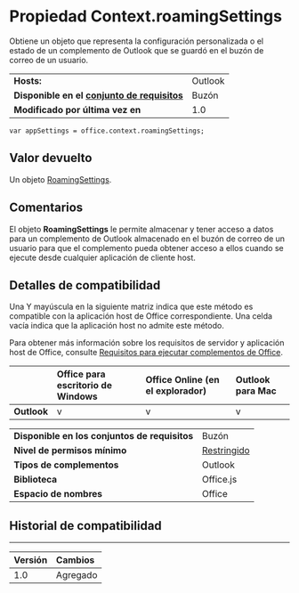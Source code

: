 
# <a name="context.roamingsettings-property"></a>Propiedad Context.roamingSettings
Obtiene un objeto que representa la configuración personalizada o el estado de un complemento de Outlook que se guardó en el buzón de correo de un usuario.

|||
|:-----|:-----|
|**Hosts:**|Outlook|
|**Disponible en el [conjunto de requisitos](../../docs/overview/specify-office-hosts-and-api-requirements.md)**|Buzón|
|**Modificado por última vez en**|1.0|

```
var appSettings = office.context.roamingSettings;
```


## <a name="return-value"></a>Valor devuelto

Un objeto [RoamingSettings](http://msdn.microsoft.com/library/cf21bb08-7274-4ad6-ae9e-b2c12f92abc9%28Office.15%29.aspx).


## <a name="remarks"></a>Comentarios

El objeto **RoamingSettings** le permite almacenar y tener acceso a datos para un complemento de Outlook almacenado en el buzón de correo de un usuario para que el complemento pueda obtener acceso a ellos cuando se ejecute desde cualquier aplicación de cliente host.


## <a name="support-details"></a>Detalles de compatibilidad


Una Y mayúscula en la siguiente matriz indica que este método es compatible con la aplicación host de Office correspondiente. Una celda vacía indica que la aplicación host no admite este método.

Para obtener más información sobre los requisitos de servidor y aplicación host de Office, consulte [Requisitos para ejecutar complementos de Office](../../docs/overview/requirements-for-running-office-add-ins.md).


||**Office para escritorio de Windows**|**Office Online (en el explorador)**|**Outlook para Mac**|
|:-----|:-----|:-----|:-----|
|**Outlook**|v|v|v|

|||
|:-----|:-----|
|**Disponible en los conjuntos de requisitos**|Buzón|
|**Nivel de permisos mínimo**|[Restringido](../../docs/develop/requesting-permissions-for-api-use-in-content-and-task-pane-add-ins.md)|
|**Tipos de complementos**|Outlook|
|**Biblioteca**|Office.js|
|**Espacio de nombres**|Office|

## <a name="support-history"></a>Historial de compatibilidad



****


|**Versión**|**Cambios**|
|:-----|:-----|
|1.0|Agregado|

